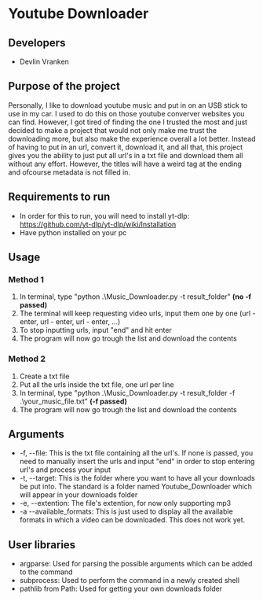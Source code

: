 # Youtube Downloader
## Developers
* Devlin Vranken

## Purpose of the project
Personally, I like to download youtube music and put in on an USB stick to use in my car. I used to do this on those youtube converver websites you can find. However, I got tired of finding the one I trusted the most and just decided to make a project that would not only make me trust the downloading more, but also make the experience overall a lot better. Instead of having to put in an url, convert it, download it, and all that, this project gives you the ability to just put all url's in a txt file and download them all without any effort. However, the titles will have a weird tag at the ending and ofcourse metadata is not filled in.

## Requirements to run
* In order for this to run, you will need to install yt-dlp: https://github.com/yt-dlp/yt-dlp/wiki/Installation
* Have python installed on your pc

## Usage
### Method 1
1. In terminal, type "python .\Music_Downloader.py -t result_folder" **(no -f passed)**
2. The terminal will keep requesting video urls, input them one by one (url - enter, url - enter, url - enter, ...)
3. To stop inputting urls, input "end" and hit enter
4. The program will now go trough the list and download the contents

### Method 2
1. Create a txt file
2. Put all the urls inside the txt file, one url per line
3. In terminal, type "python .\Music_Downloader.py -t result_folder -f .\your_music_file.txt" **(-f passed)**
4. The program will now go trough the list and download the contents

## Arguments
* -f, --file: This is the txt file containing all the url's. If none is passed, you need to manually insert the urls and input "end" in order to stop entering url's and process your input
* -t, --target: This is the folder where you want to have all your downloads be put into. The standard is a folder named Youtube_Downloader which will appear in your downloads folder
* -e, --extention: The file's extention, for now only supporting mp3
* -a --available_formats: This is just used to display all the available formats in which a video can be downloaded. This does not work yet.

## User libraries
* argparse: Used for parsing the possible arguments which can be added to the command
* subprocess: Used to perform the command in a newly created shell
* pathlib from Path: Used for getting your own downloads folder